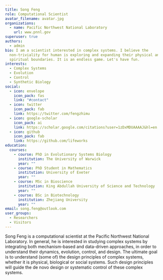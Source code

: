 ```yaml
---
title: Song Feng
role: Computational Scientist
avatar_filename: avatar.jpg
organizations:
  - name: Pacific Northwest National Laboratory
    url: www.pnnl.gov
superuser: true
authors:
  - admin
bio: I am a scientist interested in complex systems. I believe the
  non-triviality for human is exploring and expanding their physical and
  spiritual boundaries. It is an endless game. Let's have fun.
interests:
  - Complex Systems
  - Evolution
  - Control
  - Synthetic Biology
social:
  - icon: envelope
    icon_pack: fas
    link: "#contact"
  - icon: twitter
    icon_pack: fab
    link: https://twitter.com/fengzhimu
  - icon: google-scholar
    icon_pack: ai
    link: https://scholar.google.com/citations?user=1zDxMDUAAAAJ&hl=en
  - icon: github
    icon_pack: fab
    link: https://github.com/lifeworks
education:
  courses:
    - course: PhD in Evolutionary Systems Biology
      institution: The University of Warwick
      year: ""
    - course: PhD Student in Mathematics
      institution: University of Exeter
      year: ""
    - course: MSc in Bioscience
      institution: King Abdullah University of Science and Technology
      year: ""
    - course: BSc in Biotechnology
      institution: Zhejiang University
      year: ""
email: song.feng@outlook.com
user_groups:
  - Researchers
  - Visitors
---
```

Song Feng is a computational scientist at the Pacific Northwest National Laboratory. In general, he is interested in studying complex systems by integrating both mechanism-based and data-driven approaches, in order to understand their dynamics, evolution, control, and design. The ultimate goal is to understand (some of) the design principles of complex systems, whether it is physical, biological or social systems. Such design principles will guide the de novo design or systematic control of these complex systems.